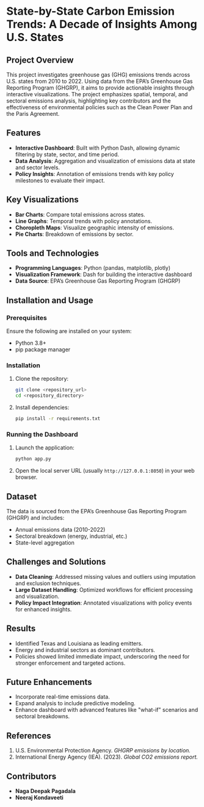 
# State-by-State Carbon Emission Trends: A Decade of Insights Among U.S. States

## Project Overview
This project investigates greenhouse gas (GHG) emissions trends across U.S. states from 2010 to 2022. Using data from the EPA’s Greenhouse Gas Reporting Program (GHGRP), it aims to provide actionable insights through interactive visualizations. The project emphasizes spatial, temporal, and sectoral emissions analysis, highlighting key contributors and the effectiveness of environmental policies such as the Clean Power Plan and the Paris Agreement.

## Features
- **Interactive Dashboard**: Built with Python Dash, allowing dynamic filtering by state, sector, and time period.
- **Data Analysis**: Aggregation and visualization of emissions data at state and sector levels.
- **Policy Insights**: Annotation of emissions trends with key policy milestones to evaluate their impact.

## Key Visualizations
- **Bar Charts**: Compare total emissions across states.
- **Line Graphs**: Temporal trends with policy annotations.
- **Choropleth Maps**: Visualize geographic intensity of emissions.
- **Pie Charts**: Breakdown of emissions by sector.

## Tools and Technologies
- **Programming Languages**: Python (pandas, matplotlib, plotly)
- **Visualization Framework**: Dash for building the interactive dashboard
- **Data Source**: EPA’s Greenhouse Gas Reporting Program (GHGRP)

## Installation and Usage

### Prerequisites
Ensure the following are installed on your system:
- Python 3.8+
- pip package manager

### Installation
1. Clone the repository:
   ```bash
   git clone <repository_url>
   cd <repository_directory>
   ```
2. Install dependencies:
   ```bash
   pip install -r requirements.txt
   ```

### Running the Dashboard
1. Launch the application:
   ```bash
   python app.py
   ```
2. Open the local server URL (usually `http://127.0.0.1:8050`) in your web browser.

## Dataset
The data is sourced from the EPA’s Greenhouse Gas Reporting Program (GHGRP) and includes:
- Annual emissions data (2010-2022)
- Sectoral breakdown (energy, industrial, etc.)
- State-level aggregation

## Challenges and Solutions
- **Data Cleaning**: Addressed missing values and outliers using imputation and exclusion techniques.
- **Large Dataset Handling**: Optimized workflows for efficient processing and visualization.
- **Policy Impact Integration**: Annotated visualizations with policy events for enhanced insights.

## Results
- Identified Texas and Louisiana as leading emitters.
- Energy and industrial sectors as dominant contributors.
- Policies showed limited immediate impact, underscoring the need for stronger enforcement and targeted actions.

## Future Enhancements
- Incorporate real-time emissions data.
- Expand analysis to include predictive modeling.
- Enhance dashboard with advanced features like "what-if" scenarios and sectoral breakdowns.

## References
1. U.S. Environmental Protection Agency. *GHGRP emissions by location.*
2. International Energy Agency (IEA). (2023). *Global CO2 emissions report.*

## Contributors
- **Naga Deepak Pagadala**
- **Neeraj Kondaveeti**

